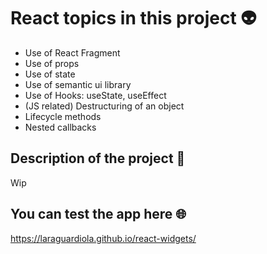 # React topics in this project :alien:

* Use of React Fragment
* Use of props
* Use of state
* Use of semantic ui library
* Use of Hooks: useState, useEffect
* (JS related) Destructuring of an object
* Lifecycle methods
* Nested callbacks

## Description of the project :open_book:

Wip

## You can test the app here :globe_with_meridians:

https://laraguardiola.github.io/react-widgets/
